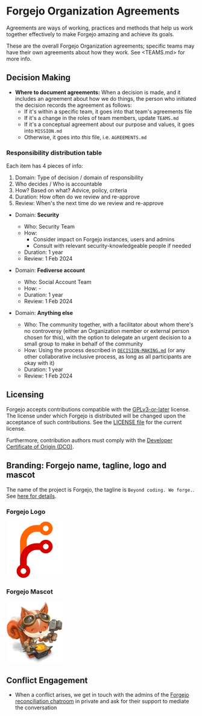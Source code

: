# Forgejo Organization Agreements

Agreements are ways of working, practices and methods that help us work
together effectively to make Forgejo amazing and achieve its goals.

These are the overall Forgejo Organization agreements; specific teams may have
their own agreements about how they work. See <TEAMS.md> for more info.

## Decision Making

- **Where to document agreements:** When a decision is made, and it includes an agreement about how we do things, the person who initiated the decision records the agreement as follows:
    - If it's within a specific team, it goes into that team's agreements file
    - If it's a change in the roles of team members, update `TEAMS.md`
    - If it's a conceptual agreement about our purpose and values, it goes into `MISSION.md`
    - Otherwise, it goes into *this* file, i.e. `AGREEMENTS.md`

### Responsibility distribution table

Each item has 4 pieces of info:

1. Domain: Type of decision / domain of responsibility
2. Who decides / Who is accountable
3. How? Based on what? Advice, policy, criteria
4. Duration: How often do we review and re-approve
5. Review: When's the next time do we review and re-approve

* Domain: **Security**
  - Who: Security Team
  - How:
    - Consider impact on Forgejo instances, users and admins
    - Consult with relevant security-knowledgeable people if needed
  - Duration: 1 year
  - Review: 1 Feb 2024

* Domain: **Fediverse account**
  - Who: Social Account Team
  - How: -
  - Duration: 1 year
  - Review: 1 Feb 2024

* Domain: **Anything else**
  - Who: The community together, with a facilitator about whom there's no
         controversy (either an Organization member or external person chosen
         for this), with the option to delegate an urgent decision to a small
         group to make in behalf of the community
  - How: Using the process described in
         [`DECISION-MAKING.md`](DECISION-MAKING.md) (or any other collaborative
         inclusive process, as long as all participants are okay with it)
  - Duration: 1 year
  - Review: 1 Feb 2024

## Licensing

Forgejo accepts contributions compatible with the [GPLv3-or-later](https://spdx.org/licenses/GPL-3.0-or-later.html) license. The license under which Forgejo is distributed will be changed upon the acceptance of such contributions. See the [LICENSE file](https://codeberg.org/forgejo/forgejo/src/branch/forgejo/LICENSE) for the current license.

Furthermore, contribution authors must comply with the [Developer Certificate of Origin (DCO)](https://forgejo.org/docs/next/developer/dco/).

## Branding: Forgejo name, tagline, logo and mascot

The name of the project is Forgejo, the tagline is `Beyond coding. We forge.`. See [here for details](./branding/README.md).

### Forgejo Logo

<img src="./branding/logo/forgejo.png" alt="Logo" width="150" />

### Forgejo Mascot

<img src="./branding/mascot/2022-11-27_Forgejo_by-David-Revoy_small.jpg" alt="Logo" width="150" />

## Conflict Engagement

- When a conflict arises, we get in touch with the admins of the [Forgejo reconciliation chatroom](https://matrix.to/#/#forgejo-reconciliation:matrix.org) in private and ask for their support to mediate the conversation
